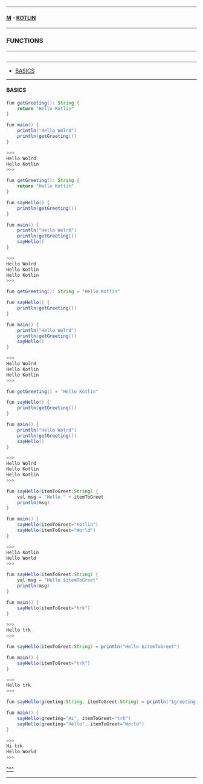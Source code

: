
---

#### [M](https://github.com/ttltrk/TTT/blob/master/menu.md) - [KOTLIN](https://github.com/ttltrk/TTT/tree/master/KOT/KOTLIN.md)

---

### FUNCTIONS

---

```

```

---

* [BASICS](#BASICS)

---

#### BASICS

```java
fun getGreeting(): String {
    return "Hello Kotlin"
}

fun main() {
    println("Hello Wolrd")
    println(getGreeting())
}

>>>
Hello Wolrd
Hello Kotlin
>>>
```

```java
fun getGreeting(): String {
    return "Hello Kotlin"
}

fun sayHello() {
    println(getGreeting())
}

fun main() {
    println("Hello Wolrd")
    println(getGreeting())
    sayHello()
}

>>>
Hello Wolrd
Hello Kotlin
Hello Kotlin
>>>
```

```java
fun getGreeting(): String = "Hello Kotlin"

fun sayHello() {
    println(getGreeting())
}

fun main() {
    println("Hello Wolrd")
    println(getGreeting())
    sayHello()
}

>>>
Hello Wolrd
Hello Kotlin
Hello Kotlin
>>>
```

```java
fun getGreeting() = "Hello Kotlin"

fun sayHello() {
    println(getGreeting())
}

fun main() {
    println("Hello Wolrd")
    println(getGreeting())
    sayHello()
}

>>>
Hello Wolrd
Hello Kotlin
Hello Kotlin
>>>
```

```java
fun sayHello(itemToGreet:String) {
    val msg = "Hello " + itemToGreet
    println(msg)
}

fun main() {
    sayHello(itemToGreet="Kotlin")
    sayHello(itemToGreet="World")
}

>>>
Hello Kotlin
Hello World
>>>
```

```java
fun sayHello(itemToGreet:String) {
    val msg = "Hello $itemToGreet"
    println(msg)
}

fun main() {
    sayHello(itemToGreet="trk")
}

>>>
Hello trk
>>>
```

```java
fun sayHello(itemToGreet:String) = println("Hello $itemToGreet")

fun main() {
    sayHello(itemToGreet="trk")
}

>>>
Hello trk
>>>
```

```java
fun sayHello(greeting:String, itemToGreet:String) = println("$greeting $itemToGreet")

fun main() {
    sayHello(greeting="Hi", itemToGreet="trk")
    sayHello(greeting="Hello", itemToGreet="World")
}

>>>
Hi trk
Hello World
>>>
```

[^^^](#FUNCTIONS)

---
